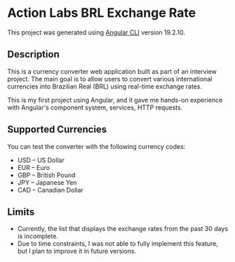 # Action Labs BRL Exchange Rate

This project was generated using [Angular CLI](https://github.com/angular/angular-cli) version 19.2.10.

## Description

This is a currency converter web application built as part of an interview project. The main goal is to allow users to convert various international currencies into Brazilian Real (BRL) using real-time exchange rates.

This is my first project using Angular, and it gave me hands-on experience with Angular's component system, services, HTTP requests.

## Supported Currencies

You can test the converter with the following currency codes:

- USD – US Dollar
- EUR – Euro
- GBP – British Pound
- JPY – Japanese Yen
- CAD – Canadian Dollar

## Limits

- Currently, the list that displays the exchange rates from the past 30 days is incomplete.
- Due to time constraints, I was not able to fully implement this feature, but I plan to improve it in future versions.
